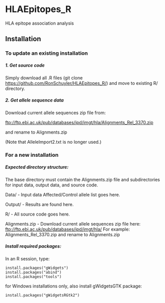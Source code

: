 # HLAEpitopes_R
HLA epitope association analysis


## Installation


### To update an existing installation

##### 1. Get source code
Simply download all .R files (git clone https://github.com/RonSchuyler/HLAEpitopes_R/) and move to existing R/ directory.

##### 2. Get allele sequence data
Download current allele sequences zip file from: 

ftp://ftp.ebi.ac.uk/pub/databases/ipd/imgt/hla/Alignments_Rel_3370.zip

and rename to Alignments.zip

(Note that AlleleImport2.txt is no longer used.)


### For a new installation

##### Expected directory structure:

The base directory must contain the Alignments.zip file and subdirectories for input data, output data, and source code.

Data/ - Input data Affected/Control allele list goes here.

Output/ - Results are found here.

R/ - All source code goes here.

Alignments.zip - Download current allele sequences zip file here: 
ftp://ftp.ebi.ac.uk/pub/databases/ipd/imgt/hla/
For example: Alignments_Rel_3370.zip and rename to Alignments.zip



##### Install required packages:
In an R session, type:
```
install.packages("gWidgets")
install.packages("abind")
install.packages("tools")

```

for Windows installations only, also install gWidgetsGTK package:
```
install.packages("gWidgetsRGtk2")
```



